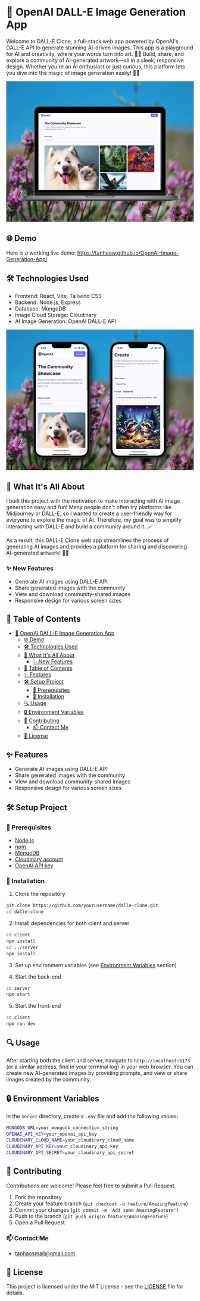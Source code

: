 # 🌟 OpenAI DALL-E Image Generation App

Welcome to DALL-E Clone, a full-stack web app powered by OpenAI's DALL-E API to generate stunning AI-driven images. This app is a playground for AI and creativity, where your words turn into art. 🧑‍🎨
Build, share, and explore a community of AI-generated artwork—all in a sleek, responsive design. Whether you're an AI enthusiast or just curious, this platform lets you dive into the magic of image generation easily! 🎨✨


![Laptop Demo](laptop_demo.png)


## 🌐 Demo
Here is a working live demo: 
https://tanhaow.github.io/OpenAI-Image-Generation-App/

## 🛠️ Technologies Used
- Frontend: React, Vite, Tailwind CSS
- Backend: Node.js, Express
- Database: MongoDB
- Image Cloud Storage: Cloudinary
- AI Image Generation: OpenAI DALL-E API

![Phone Demo](phone_demo.png)

## 📝 What It's All About

I built this project with the motivation to make interacting with AI image generation easy and fun! Many people don't often try platforms like Midjourney or DALL-E, so I wanted to create a user-friendly way for everyone to explore the magic of AI. Therefore, my goal was to simplify interacting with DALL-E and build a community around it. 🪄

As a result, this DALL-E Clone web app streamlines the process of generating AI images and provides a platform for sharing and discovering AI-generated artwork! 🎨✨

### ✨ New Features

- Generate AI images using DALL-E API
- Share generated images with the community
- View and download community-shared images
- Responsive design for various screen sizes

## 📖 Table of Contents
- [🌟 OpenAI DALL-E Image Generation App](#-openai-dall-e-image-generation-app)
  - [🌐 Demo](#-demo)
  - [🛠️ Technologies Used](#️-technologies-used)
  - [📝 What It's All About](#-what-its-all-about)
    - [✨ New Features](#-new-features)
  - [📖 Table of Contents](#-table-of-contents)
  - [✨ Features](#-features)
  - [🛠️ Setup Project](#️-setup-project)
    - [🍴 Prerequisites](#-prerequisites)
    - [🚀 Installation](#-installation)
  - [🔍 Usage](#-usage)
  - [🔒 Environment Variables](#-environment-variables)
  - [🤝 Contributing](#-contributing)
    - [📫 Contact Me](#-contact-me)
  - [📄 License](#-license)

## ✨ Features

- Generate AI images using DALL-E API
- Share generated images with the community
- View and download community-shared images
- Responsive design for various screen sizes

## 🛠️ Setup Project
### 🍴 Prerequisites

- [Node.js](https://nodejs.org/)
- [npm](https://www.npmjs.com/)
- [MongoDB](https://www.mongodb.com/)
- [Cloudinary account](https://cloudinary.com/)
- [OpenAI API key](https://openai.com/)


### 🚀 Installation
1. Clone the repository
```bash
git clone https://github.com/yourusername/dalle-clone.git
cd dalle-clone
```

2. Install dependencies for both client and server
```bash
cd client
npm install
cd ../server
npm install
```

3. Set up environment variables (see [Environment Variables](#environment-variables) section)

4. Start the back-end
```bash
cd server
npm start
```

5. Start the front-end
```bash
cd client
npm run dev
```

## 🔍 Usage
After starting both the client and server, navigate to `http://localhost:5173` (or a similar address, find in your terminal log) in your web browser. You can create new AI-generated images by providing prompts, and view or share images created by the community.




## 🔒 Environment Variables

In the `server` directory, create a `.env` file and add the following values:
```bash
MONGODB_URL=your_mongodb_connection_string
OPENAI_API_KEY=your_openai_api_key
CLOUDINARY_CLOUD_NAME=your_cloudinary_cloud_name
CLOUDINARY_API_KEY=your_cloudinary_api_key
CLOUDINARY_API_SECRET=your_cloudinary_api_secret
```

## 🤝 Contributing

Contributions are welcome! Please feel free to submit a Pull Request.

1. Fork the repository
2. Create your feature branch (`git checkout -b feature/AmazingFeature`)
3. Commit your changes (`git commit -m 'Add some AmazingFeature'`)
4. Push to the branch (`git push origin feature/AmazingFeature`)
5. Open a Pull Request

### 📫 Contact Me
- tanhaosmail@gmail.com

## 📄 License
This project is licensed under the MIT License - see the [LICENSE](LICENSE) file for details.
